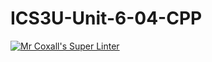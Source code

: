 # ICS3U-Unit-6-04-CPP

[![Mr Coxall's Super Linter](https://github.com/Kyanh-Pham/ICS3U-Unit-6-04-CPP/workflows/Mr%20Coxall's%20Super%20Linter/badge.svg)](https://github.com/Kyanh-Pham/ICS3U-Unit-6-04-CPP/actions/)
